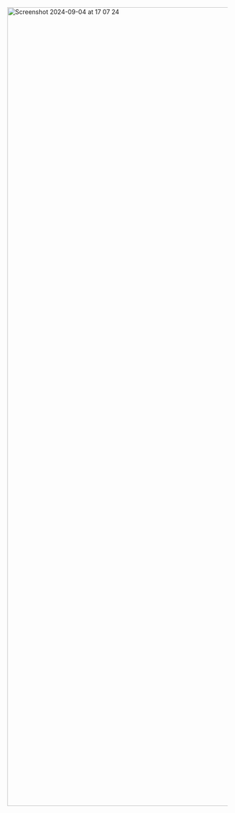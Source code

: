 
<img width="1822" alt="Screenshot 2024-09-04 at 17 07 24" src="https://github.com/user-attachments/assets/34237d75-bf7c-4e67-aaf9-2bf323f22980">
